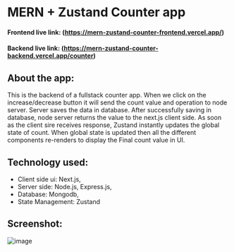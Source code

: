 
# MERN + Zustand Counter app  

#### Frontend live link: (https://mern-zustand-counter-frontend.vercel.app/)  
#### Backend live link: (https://mern-zustand-counter-backend.vercel.app/counter)


## About the app:
This is the backend of a fullstack counter app. When we click on the increase/decrease button it will send the count value and operation to node server. Server saves the data in database. After successfully saving in database, node server returns the value to the next.js client side. As soon as the client sire receives response, Zustand instantly updates the global state of count. When global state is updated then all the different components re-renders to display the Final count value in UI. 

## Technology used: 
- Client side ui: Next.js, 
- Server side: Node.js, Express.js, 
- Database: Mongodb, 
- State Management: Zustand

## Screenshot: 
![image](https://github.com/Ramrachai/mern-zustand-counter-backend/assets/47687976/5d9962ed-590d-46d9-94ce-87eeda29b57f)

